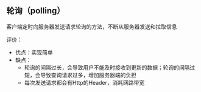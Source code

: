 
## 轮询（polling）
客户端定时向服务器发送请求轮询的方法，不断从服务器发送和拉取信息

评价：
* 优点：实现简单
* 缺点：
    * 轮询的间隔过长，会导致用户不能及时接收到更新的数据；轮询的间隔过短，会导致查询请求过多，增加服务器端的负担
    * 每次发送请求都会有Http的Header，消耗网路带宽